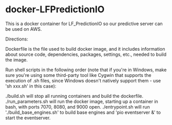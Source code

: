 # docker-LFPredictionIO

This is a docker container for LF_PredictionIO so our predictive server can be used on AWS.

Directions:

Dockerfile is the file used to build docker image, and it includes information about source code, dependencies, packages, settings, etc., needed to build the image.

Run shell scripts in the following order (note that if you're in Windows, make sure you're using some third-party tool like Cygwin that supports the execution of .sh files, since Windows doesn't natively support them - use 'sh xxx.sh' in this case):

./build.sh will stop all running containers and build the dockerfile.
./run_parameters.sh will run the docker image, starting up a container in bash, with ports 7070, 8080, and 9000 open.
./entrypoint.sh will run './build_base_engines.sh' to build base engines and 'pio eventserver &' to start the eventserver.


